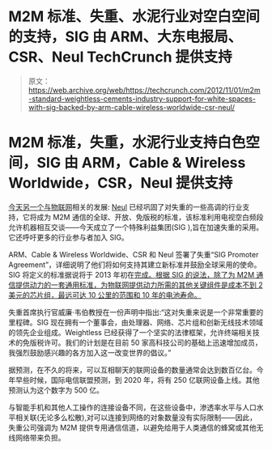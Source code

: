 # M2M 标准、失重、水泥行业对空白空间的支持，SIG 由 ARM、大东电报局、CSR、Neul TechCrunch 提供支持

> 原文：<https://web.archive.org/web/https://techcrunch.com/2012/11/01/m2m-standard-weightless-cements-industry-support-for-white-spaces-with-sig-backed-by-arm-cable-wireless-worldwide-csr-neul/>

# M2M 标准，失重，水泥行业支持白色空间，SIG 由 ARM，Cable & Wireless Worldwide，CSR，Neul 提供支持

[今天另一个与物联网](https://web.archive.org/web/20221007153713/https://beta.techcrunch.com/2012/11/01/the-diy-renaissance-u-k-accelerator-springboard-launches-dedicated-bootcamp-for-hardware-startups/)相关的发展: [Neul](https://web.archive.org/web/20221007153713/https://beta.techcrunch.com/2012/09/05/neul-raises-5m-to-connect-the-internet-of-things-using-tv-white-space/) 已经巩固了对失重的一些高调的行业支持，它将成为 M2M 通信的全球、开放、免版税的标准，该标准利用电视空白频段允许机器相互交谈——今天成立了一个特殊利益集团(SIG ),旨在加速失重的采用。它还呼吁更多的行业参与者加入 SIG。

ARM、Cable & Wireless Worldwide、CSR 和 Neul 签署了失重“SIG Promoter Agreement”，详细说明了他们将如何支持其建立新标准并鼓励全球采用的使命。SIG 将定义的标准据说将于 2013 年初在[完成。根据 SIG 的说法，除了为 M2M 通信提供动力的一套通用标准，为物联网提供动力所需的其他关键组件是成本不到 2 美元的芯片组，最远可达 10 公里的范围和 10 年的电池寿命。](https://web.archive.org/web/20221007153713/http://cts.businesswire.com/ct/CT?id=smartlink&url=http%3A%2F%2Fwww.weightless.org%2Fnews%2Fpr%2Frelease%2F2%2Fen&esheet=50462629&lan=en-US&anchor=early+2013&index=1&md5=794db085388233c1240e95670cd13818)

失重首席执行官威廉·韦伯教授在一份声明中指出:“这对失重来说是一个非常重要的里程碑。SIG 现在拥有一个董事会，由处理器、网络、芯片组和创新无线技术领域的领先企业组成。Weightless 已经获得了一个坚实的法律框架，允许终端相关技术的免版税许可。我们的计划是在目前 50 家高科技公司的基础上迅速增加成员，我强烈鼓励感兴趣的各方加入这一改变世界的倡议。”

据预测，在不久的将来，可以互相聊天的联网设备的数量通常会达到数百亿台。今年早些时候，国际电信联盟预测，到 2020 年，将有 250 亿联网设备上线。其他预测认为这个数字为 500 亿。

与智能手机和其他人工操作的连接设备不同，在这些设备中，渗透率水平与人口水平相关联(无论多么松散),对可以连接到网络的对象数量没有实际限制——因此，失重公司强调为 M2M 提供专用通信信道，以避免给用于人类通信的蜂窝或其他无线网络带来负担。